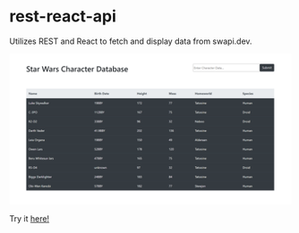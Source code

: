 # rest-react-api

Utilizes REST and React to fetch and display data from swapi.dev.

<img src="https://github.com/ultimatezachgrafton/rest-react-api/blob/main/rest-react-api-img.png">

Try it <a href="https://warm-caverns-92536.herokuapp.com/">here!</a>
